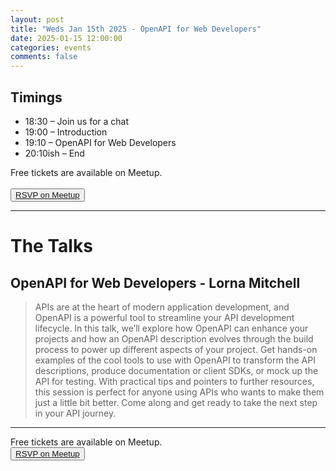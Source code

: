 ```yaml
---
layout: post
title: "Weds Jan 15th 2025 - OpenAPI for Web Developers"
date: 2025-01-15 12:00:00
categories: events
comments: false
---
```


## Timings

* 18:30 – Join us for a chat
* 19:00 – Introduction
* 19:10 – OpenAPI for Web Developers
* 20:10ish – End

Free tickets are available on Meetup.  
<br><button>[RSVP on Meetup](https://www.meetup.com/leedsphp/events/305399383)</button>

<hr/>

# The Talks

## OpenAPI for Web Developers - Lorna Mitchell

> APIs are at the heart of modern application development, and OpenAPI is a powerful tool to streamline your API development lifecycle. In this talk, we’ll explore how OpenAPI can enhance your projects and how an OpenAPI description evolves through the build process to power up different aspects of your project. Get hands-on examples of the cool tools to use with OpenAPI to transform the API descriptions, produce documentation or client SDKs, or mock up the API for testing. With practical tips and pointers to further resources, this session is perfect for anyone using APIs who wants to make them just a little bit better. Come along and get ready to take the next step in your API journey.

<hr/>

Free tickets are available on Meetup.
<br><button>[RSVP on Meetup](https://www.meetup.com/leedsphp/events/305399383)</button>
